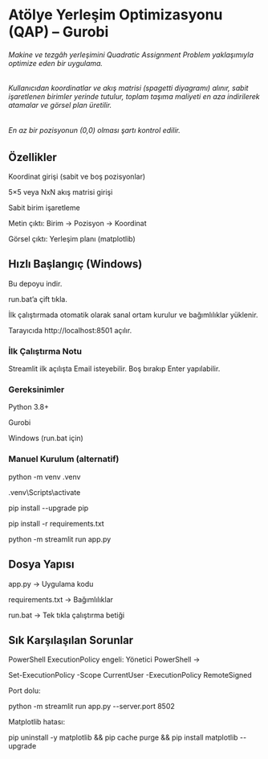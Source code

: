 # Atölye Yerleşim Optimizasyonu (QAP) – Gurobi

###### Makine ve tezgâh yerleşimini Quadratic Assignment Problem yaklaşımıyla optimize eden bir uygulama.

###### Kullanıcıdan koordinatlar ve akış matrisi (spagetti diyagramı) alınır, sabit işaretlenen birimler yerinde tutulur, toplam taşıma maliyeti en aza indirilerek atamalar ve görsel plan üretilir.

###### En az bir pozisyonun (0,0) olması şartı kontrol edilir.

## 

## Özellikler



Koordinat girişi (sabit ve boş pozisyonlar)



5×5 veya NxN akış matrisi girişi



Sabit birim işaretleme



Metin çıktı: Birim → Pozisyon → Koordinat



Görsel çıktı: Yerleşim planı (matplotlib)



## Hızlı Başlangıç (Windows)



Bu depoyu indir.



run.bat’a çift tıkla.



İlk çalıştırmada otomatik olarak sanal ortam kurulur ve bağımlılıklar yüklenir.



Tarayıcıda http://localhost:8501 açılır.

### 

### İlk Çalıştırma Notu

Streamlit ilk açılışta Email isteyebilir. Boş bırakıp Enter yapılabilir.



### Gereksinimler

Python 3.8+



Gurobi



Windows (run.bat için)



### Manuel Kurulum (alternatif)



python -m venv .venv

.venv\\Scripts\\activate

pip install --upgrade pip

pip install -r requirements.txt

python -m streamlit run app.py



## Dosya Yapısı



app.py → Uygulama kodu



requirements.txt → Bağımlılıklar



run.bat → Tek tıkla çalıştırma betiği

## 

## Sık Karşılaşılan Sorunlar



PowerShell ExecutionPolicy engeli: Yönetici PowerShell →

Set-ExecutionPolicy -Scope CurrentUser -ExecutionPolicy RemoteSigned



Port dolu:

python -m streamlit run app.py --server.port 8502



Matplotlib hatası:

pip uninstall -y matplotlib \&\& pip cache purge \&\& pip install matplotlib --upgrade

